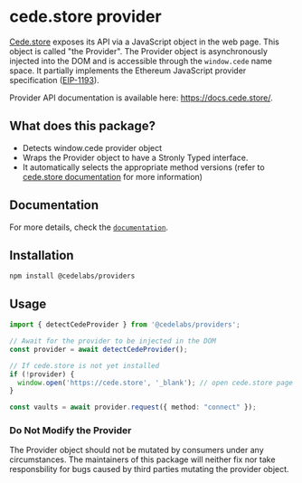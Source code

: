 # cede.store provider

[Cede.store](https://cede.store) exposes its API via a JavaScript object in the web page. This object is called "the Provider". The Provider object is asynchronously injected into the DOM and is accessible through the `window.cede` name space. It partially implements the Ethereum JavaScript provider specification ([EIP-1193](https://eips.ethereum.org/EIPS/eip-1193)).

Provider API documentation is available here: https://docs.cede.store/.

## What does this package?
- Detects window.cede provider object 
- Wraps the Provider object to have a Stronly Typed interface.
- It automatically selects the appropriate method versions (refer to [cede.store documentation](http://localhost:3000/api-reference/cede-provider#api-calls) for more information)

## Documentation

For more details, check the [`documentation`](https://docs.cede.store/).

## Installation

```
npm install @cedelabs/providers
```

## Usage

```typescript
import { detectCedeProvider } from '@cedelabs/providers';

// Await for the provider to be injected in the DOM
const provider = await detectCedeProvider();

// If cede.store is not yet installed
if (!provider) {
  window.open('https://cede.store', '_blank'); // open cede.store page
}

const vaults = await provider.request({ method: "connect" });
```

### Do Not Modify the Provider

The Provider object should not be mutated by consumers under any circumstances.
The maintainers of this package will neither fix nor take responsbility for bugs caused by third parties mutating the provider object.
